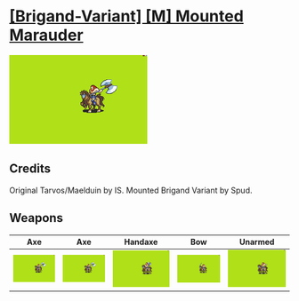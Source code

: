 # [\[Brigand-Variant\] \[M\] Mounted Marauder](../%5BBrigand-Variant%5D%20%5BM%5D%20Mounted%20Marauder)

<img src="./3.%20Axe/Axe_000.png" alt="[Brigand-Variant] [M] Mounted Marauder standing" />

## Credits

Original Tarvos/Maelduin by IS.
Mounted Brigand Variant by Spud.

## Weapons


|Axe |Axe |Handaxe |Bow |Unarmed |
|  :---: | :---: | :---: | :---: | :---: |
| <img alt="Axe animation" src="./3.%20Axe/Axe.gif" /> | <img alt="Axe animation" src="./3.%20Axe%20with%20Scream%20Critical/Axe.gif" /> | <img alt="Handaxe animation" src="./4.%20Handaxe/Handaxe.gif" /> | <img alt="Bow animation" src="./5.%20Bow/Bow.gif" /> | <img alt="Unarmed animation" src="./8.%20Unarmed/Unarmed.gif" /> |
